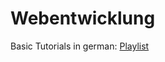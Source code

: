 # Webentwicklung
Basic Tutorials in german: [Playlist](https://www.youtube.com/playlist?list=PLEz_1ekJPuAh74cqX498JyFTKN57TQLWF)


